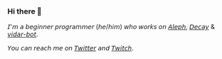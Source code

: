 ### Hi there 👋

𝘐'𝘮 𝘢 𝘣𝘦𝘨𝘪𝘯𝘯𝘦𝘳 𝘱𝘳𝘰𝘨𝘳𝘢𝘮𝘮𝘦𝘳 (𝘩𝘦/𝘩𝘪𝘮) 𝘸𝘩𝘰 𝘸𝘰𝘳𝘬𝘴 𝘰𝘯 [𝘈𝘭𝘦𝘱𝘩](https://github.com/xraykeex/Aleph/), [𝘋𝘦𝘤𝘢𝘺](https://github.com/xwhiteex/old-decay) & [𝘷𝘪𝘥𝘢𝘳-𝘣𝘰𝘵](https://github.com/xwhiteex/vidar-bot).

𝘠𝘰𝘶 𝘤𝘢𝘯 𝘳𝘦𝘢𝘤𝘩 𝘮𝘦 𝘰𝘯 [𝘛𝘸𝘪𝘵𝘵𝘦𝘳](https://twitter.com/whiiteex) 𝘢𝘯𝘥 [𝘛𝘸𝘪𝘵𝘤𝘩](https://www.twitch.tv/whiteex_).

<!--
**xwhiteex/xwhiteex** is a ✨ _special_ ✨ repository because its `README.md` (this file) appears on your GitHub profile.

Here are some ideas to get you started:

- 🔭 I’m currently working on ...
- 🌱 I’m currently learning ...
- 👯 I’m looking to collaborate on ...
- 🤔 I’m looking for help with ...
- 💬 Ask me about ...
- 📫 How to reach me: ...
- 😄 Pronouns: ...
- ⚡ Fun fact: ...
-->
